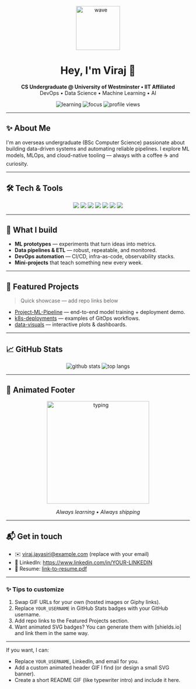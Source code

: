 <!--
  README for Viraj Jayasirix
  → Replace YOUR_USERNAME with your GitHub username
  → Replace GIF / image URLs with your own if you prefer
-->

<div align="center">
  <!-- Animated header GIF (swap URL if you want another) -->
  <img src="https://media.giphy.com/media/hvRJCLFzcasrR4ia7z/giphy.gif" width="120" alt="wave" />

  <h1>Hey, I'm Viraj 👋</h1>
  <p>
    <strong>CS Undergraduate @ University of Westminster • IIT Affiliated</strong><br/>
    DevOps • Data Science • Machine Learning • AI
  </p>

  <!-- Badges -->
  <p>
    <img src="https://img.shields.io/badge/Status-Learning-blue?logo=book" alt="learning"/>
    <img src="https://img.shields.io/badge/Focus-ML%20%26%20DevOps-orange?logo=python" alt="focus"/>
    <img src="https://komarev.com/ghpvc/?username=YOUR_USERNAME" alt="profile views"/>
  </p>
</div>

---

## ✨ About Me
I'm an overseas undergraduate (BSc Computer Science) passionate about building data-driven systems and automating reliable pipelines. I explore ML models, MLOps, and cloud-native tooling — always with a coffee ☕ and curiosity.

---

## 🛠️ Tech & Tools
<div align="center">
  <img src="https://img.shields.io/badge/Python-3670A0?logo=python&logoColor=white" /> 
  <img src="https://img.shields.io/badge/Linux-FCC624?logo=linux&logoColor=black" />
  <img src="https://img.shields.io/badge/Docker-2496ED?logo=docker&logoColor=white" />
  <img src="https://img.shields.io/badge/Kubernetes-326CE5?logo=kubernetes&logoColor=white" />
  <img src="https://img.shields.io/badge/TensorFlow-FF6F00?logo=tensorflow&logoColor=white" />
  <img src="https://img.shields.io/badge/PyTorch-ee4c2c?logo=pytorch&logoColor=white" />
  <img src="https://img.shields.io/badge/Git-GitHub-181717?logo=github" />
</div>

---

## 🚀 What I build
- **ML prototypes** — experiments that turn ideas into metrics.
- **Data pipelines & ETL** — robust, repeatable, and monitored.
- **DevOps automation** — CI/CD, infra-as-code, observability stacks.
- **Mini-projects** that teach something new every week.

---

## 🔭 Featured Projects
> Quick showcase — add repo links below

- [Project-ML-Pipeline](https://github.com/YOUR_USERNAME/Project-ML-Pipeline) — end-to-end model training + deployment demo.
- [k8s-deployments](https://github.com/YOUR_USERNAME/k8s-deployments) — examples of GitOps workflows.
- [data-visuals](https://github.com/YOUR_USERNAME/data-visuals) — interactive plots & dashboards.

---

## 📈 GitHub Stats
<!-- Replace YOUR_USERNAME with your GitHub username -->
<div align="center">
  <img src="https://github-readme-stats.vercel.app/api?username=YOUR_USERNAME&show_icons=true&count_private=true&theme=radical" alt="github stats" />
  <img src="https://github-readme-stats.vercel.app/api/top-langs/?username=YOUR_USERNAME&layout=compact&theme=radical" alt="top langs" />
</div>

---

## 🌟 Animated Footer
<div align="center">
  <!-- Fun animated typing GIF — replace if you prefer different -->
  <img src="https://media.giphy.com/media/3o7aD2saalBwwftBIY/giphy.gif" width="280" alt="typing" />
  <p><em>Always learning • Always shipping</em></p>
</div>

---

## 📬 Get in touch
- ✉️ viraj.jayasiri@example.com (replace with your email)
- 🔗 LinkedIn: https://www.linkedin.com/in/YOUR-LINKEDIN
- 🧾 Resume: [link-to-resume.pdf](#)

---

### ✨ Tips to customize
1. Swap GIF URLs for your own (hosted images or Giphy links).
2. Replace `YOUR_USERNAME` in GitHub Stats badges with your GitHub username.
3. Add repo links to the Featured Projects section.
4. Want animated SVG badges? You can generate them with [shields.io] and link them in the same way.

---

If you want, I can:
- Replace `YOUR_USERNAME`, LinkedIn, and email for you.
- Add a custom animated header GIF I find (or design a small SVG banner).
- Create a short README GIF (like typewriter intro) and include it here.
